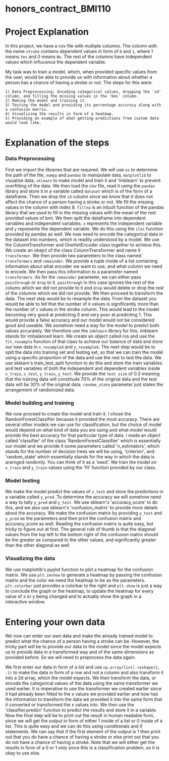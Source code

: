 # honors_contract_BMI110

# Project Explanation
In this project, we have a csv file with multiple columns. The column with the name ```stroke``` contains dependent values in form of ```0``` and ```1```, where 1 means ```Yes``` and 0 means ```No```. The rest of the columns have independent values which influcence the dependent variable.


My task was to train a model, which, when provided specific values from the user, would be able to provide us with information about whether a person has a chance of having a stroke or not. The steps for this were:

    1) Data Preprocessing: Encoding categorical values, dropping the 'id' column, and filling the missing values in the 'bmi' column.
    2) Making the model and training it.
    3) Testing the model and providing its percentage accuracy along with a confusion matrix.
    4) Visualizing the results in form of a heatmap.
    5) Providing an example of what getting predictions from custom data would look like.


# Explanation of the steps

### Data Preprocessing


First we import the libraries that are required. We will use ```os``` to determine the path of the file, ```numpy``` and ```pandas``` to manipulate data, ```matplotlib``` to visualize data, ```sklearn``` to make model and train it and 'imblearn' to prevent overfitting of the data.
We then load the csv file, read it using the ```pandas``` library and store it in a variable called ```dataset``` which is of the form of a dataframe. Then we drop the ```id``` column since we know that it does not affect the chance of a person having a stroke or not. We fill the missing values in the column with index 8. ```fillna``` is an inbuilt function of the pandas library that we used to fill in the missing values with the mean of the rest provided values of bmi. We then split the dataframe into dependent variables and independent variables. ```x``` represents the independent variable and ```y``` represents the dependent variable. We do this using the ```iloc``` function provided by pandas as well. We now need to encode the categorical data in the dataset into numbers, which is readily understood by a model. We use the ColumnTransformer and OneHotEncoder class together to achieve this. We create an obejct of the class ColumnTransformer and name it ```transformer```. We then provide two parameters to the class named ```transformers``` and ```remainder```. We provide a tuple inside of a list containing information about what encoder we want to use, and what column we need to encode. We then pass this information to a parameter named ```transformers```. As for the ```remainder``` parameter, we can either pass ```passthrough``` or ```drop``` to it. ```passthrough``` in this case ignores the rest of the colums which we did not provide to it and ```drop``` would delete or drop the rest of the columns which we did not provide. We then proceed to transform the data. The next step would be to resample the data. From the dataset you would be able to tell that the number of ```0``` values is significantly more than the number of ```1``` values in the stroke column. This would lead to the model becoming very good at predicting 0 and very poor at predicting 1. This would provide a false accuracy and our model would not be considered good and useable. We somehow need a way for the model to predict both values accurately. We therefore use the ```imblearn``` library for this. imblearn stands for imbalanced learn. We create an object called ros and use the ```fit_resample``` function of that class to achieve our balance of data and store our new data in ```x_resampled``` and ```y_resampled```. The next step would be to split the data into training set and testing set, so that we can train the model using a specific proportion of the data and use the rest to test the data. We use sklearn's train_test_split function to do this and store the train variables and test variables of both the independent and dependent variables inside ```x_train```, ```x_test```, ```y_train```, ```y_test```. We provide the ```test_size``` of 0.3 meaning that the training data will constitude 70% of the original data and the test data will be 30% of the original data. ```random_state``` parameter just states the arrangement of randomized data.  


### Model building and training



We now proceed to create the model and train it. I chose the RandomForestClassifier because it provided the most accuracy. There are several other models we can use for classification, but the choice of model would depend on what kind of data you are using and what model would provide the best accuracy for that particular type of data. I made an object called 'classifier' of the class 'RandomForestClassifier' which is essentially our model and we provide it some parameters called 'n_estimators', which stands for the number of decision trees we will be using, 'criterion', and 'random_state' which essentially stands for the way in which the data is ararnged randomly. You can think of it as a 'seed'. We train the model on ```x_train``` and ```y_train``` values using the 'fit' function provided by our class. 


### Model testing



We make the model predict the values of ```x_test``` and store the predictions in a variable called ```y_pred```. To determine the accuracy we will somehow need a way to tally ```y_pred``` and ```y_test```. We use sklearn's 'accuracy_score' to do this, and we also use sklearn's 'confusion_matrix' to provide more details about the accuracy. We make the confusion matrix by providing ```y_test``` and ```y_pred``` as the parameters and then print the confusion matrix and accuracy_score as well. Reading the confusion matrix is quite easy, but tricky to figure out at first. The general rule of thumb is that the diagonal values from the top left to the bottom right of the confusion matrix should be the greater as compared to the other values, and significantly greater than the other diagonal as well.


### Visualizing the data


We use matplotlib's pyplot function to plot a heatmap for the confusion matrix. We use ```plt.imshow``` to generate a heatmap by passing the confusion matrix and the color we need the heatmap to be as the parameters. ```plt.colorbar``` just provides a colorbar to the right and ```plt.show``` is just a way to conclude the graph or the heatmap, to update the heatmap for every value of x or y being changed and to actually show the graph in a interactive window. 


# Entering your own data


We now can enter our own data and make the already trained model to predict what the chance of a person having a stroke can be. However, the tricky part will be to provide our data to the model since the model expects us to provide data in a transformed way and of the same dimensions as provided before. So we will need to preprocess the data again. 


We first enter our data in form of a list and use ```np.array(list).reshape(1, -1)``` to make the data in form of a row and not a column and also transform it into a 2d array, which the model expects. We then transform the data, or encode the categorical values of the data using the same transformer we used earlier. It is imperative to use the transformer we created earlier since it had already been fitted to the x values we provided earlier and now has the information to transform the data we provided it into the same form that it converted or transformed the x values into. We then use the 'classifier.predict' function to predict the results and store it in a variable. Now the final step will be to print out the result in human readable form, since we will get the output in form of either 1 inside of a list or 0 inside of a list. This is quite easy and we can do this using conditionals and if statements. We can say that if the first element of the output is 1 then print out that you do have a chance of having a stroke or else print out that you do not have a chance of having a stroke. Note that we will either get the results in form of a 0 or 1 only since this is a classification problem, so it is okay to use else. 


